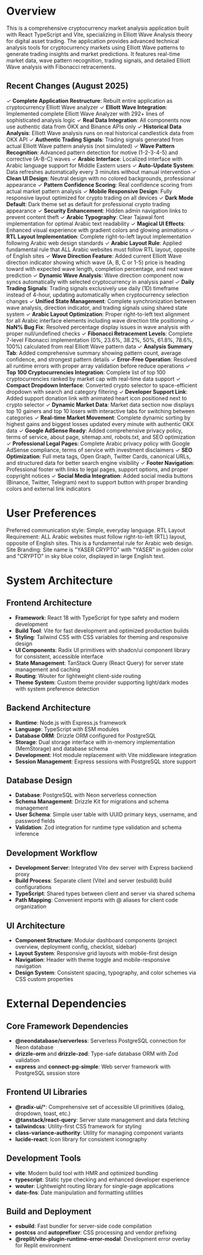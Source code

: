 # Overview

This is a comprehensive cryptocurrency market analysis application built with React TypeScript and Vite, specializing in Elliott Wave Analysis theory for digital asset trading. The application provides advanced technical analysis tools for cryptocurrency markets using Elliott Wave patterns to generate trading insights and market predictions. It features real-time market data, wave pattern recognition, trading signals, and detailed Elliott Wave analysis with Fibonacci retracements.

## Recent Changes (August 2025)

✓ **Complete Application Restructure**: Rebuilt entire application as cryptocurrency Elliott Wave analyzer
✓ **Elliott Wave Integration**: Implemented complete Elliott Wave Analyzer with 292+ lines of sophisticated analysis logic
✓ **Real Data Integration**: All components now use authentic data from OKX and Binance APIs only
✓ **Historical Data Analysis**: Elliott Wave analysis runs on real historical candlestick data from OKX API
✓ **Authentic Trading Signals**: Trading signals generated from actual Elliott Wave pattern analysis (not simulated)
✓ **Wave Pattern Recognition**: Advanced pattern detection for motive (1-2-3-4-5) and corrective (A-B-C) waves
✓ **Arabic Interface**: Localized interface with Arabic language support for Middle Eastern users
✓ **Auto-Update System**: Data refreshes automatically every 3 minutes without manual intervention
✓ **Clean UI Design**: Neutral design with no colored backgrounds, professional appearance
✓ **Pattern Confidence Scoring**: Real confidence scoring from actual market pattern analysis
✓ **Mobile Responsive Design**: Fully responsive layout optimized for crypto trading on all devices
✓ **Dark Mode Default**: Dark theme set as default for professional crypto trading appearance
✓ **Security Enhancement**: Hidden admin navigation links to prevent content theft
✓ **Arabic Typography**: Clear Tajawal font implementation for optimal Arabic text readability
✓ **Magical UI Effects**: Enhanced visual experience with gradient colors and glowing animations
✓ **RTL Layout Implementation**: Complete right-to-left layout implementation following Arabic web design standards
✓ **Arabic Layout Rule**: Applied fundamental rule that ALL Arabic websites must follow RTL layout, opposite of English sites
✓ **Wave Direction Feature**: Added current Elliott Wave direction indicator showing which wave (A, B, C or 1-5) price is heading toward with expected wave length, completion percentage, and next wave prediction
✓ **Dynamic Wave Analysis**: Wave direction component now syncs automatically with selected cryptocurrency in analysis panel
✓ **Daily Trading Signals**: Trading signals exclusively use daily (1D) timeframe instead of 4-hour, updating automatically when cryptocurrency selection changes
✓ **Unified State Management**: Complete synchronization between wave analysis, direction indicator, and trading signals using shared state system
✓ **Arabic Layout Optimization**: Proper right-to-left text alignment for all Arabic interface elements including wave direction title positioning
✓ **NaN% Bug Fix**: Resolved percentage display issues in wave analysis with proper null/undefined checks
✓ **Fibonacci Retracement Levels**: Complete 7-level Fibonacci implementation (0%, 23.6%, 38.2%, 50%, 61.8%, 78.6%, 100%) calculated from real Elliott Wave pattern data
✓ **Analysis Summary Tab**: Added comprehensive summary showing pattern count, average confidence, and strongest pattern details
✓ **Error-Free Operation**: Resolved all runtime errors with proper array validation before reduce operations
✓ **Top 100 Cryptocurrencies Integration**: Complete list of top 100 cryptocurrencies ranked by market cap with real-time data support
✓ **Compact Dropdown Interface**: Converted crypto selector to space-efficient dropdown with search and category filtering
✓ **Developer Support Link**: Added support donation link with animated heart icon positioned next to crypto selector
✓ **Dynamic Market Data**: Market data section now displays top 10 gainers and top 10 losers with interactive tabs for switching between categories
✓ **Real-time Market Movement**: Complete dynamic sorting by highest gains and biggest losses updated every minute with authentic OKX data
✓ **Google AdSense Ready**: Added comprehensive privacy policy, terms of service, about page, sitemap.xml, robots.txt, and SEO optimization
✓ **Professional Legal Pages**: Complete Arabic privacy policy with Google AdSense compliance, terms of service with investment disclaimers
✓ **SEO Optimization**: Full meta tags, Open Graph, Twitter Cards, canonical URLs, and structured data for better search engine visibility
✓ **Footer Navigation**: Professional footer with links to legal pages, support options, and proper copyright notices
✓ **Social Media Integration**: Added social media buttons (Binance, Twitter, Telegram) next to support button with proper branding colors and external link indicators

# User Preferences

Preferred communication style: Simple, everyday language.
RTL Layout Requirement: ALL Arabic websites must follow right-to-left (RTL) layout, opposite of English sites. This is a fundamental rule for Arabic web design.
Site Branding: Site name is "YASER CRYPTO" with "YASER" in golden color and "CRYPTO" in sky blue color, displayed in large English text.

# System Architecture

## Frontend Architecture
- **Framework**: React 18 with TypeScript for type safety and modern development
- **Build Tool**: Vite for fast development and optimized production builds
- **Styling**: Tailwind CSS with CSS variables for theming and responsive design
- **UI Components**: Radix UI primitives with shadcn/ui component library for consistent, accessible interface
- **State Management**: TanStack Query (React Query) for server state management and caching
- **Routing**: Wouter for lightweight client-side routing
- **Theme System**: Custom theme provider supporting light/dark modes with system preference detection

## Backend Architecture
- **Runtime**: Node.js with Express.js framework
- **Language**: TypeScript with ESM modules
- **Database ORM**: Drizzle ORM configured for PostgreSQL
- **Storage**: Dual storage interface with in-memory implementation (MemStorage) and database schema
- **Development**: Hot module replacement with Vite middleware integration
- **Session Management**: Express sessions with PostgreSQL store support

## Database Design
- **Database**: PostgreSQL with Neon serverless connection
- **Schema Management**: Drizzle Kit for migrations and schema management
- **User Schema**: Simple user table with UUID primary keys, username, and password fields
- **Validation**: Zod integration for runtime type validation and schema inference

## Development Workflow
- **Development Server**: Integrated Vite dev server with Express backend proxy
- **Build Process**: Separate client (Vite) and server (esbuild) build configurations
- **TypeScript**: Shared types between client and server via shared schema
- **Path Mapping**: Convenient imports with @ aliases for client code organization

## UI Architecture
- **Component Structure**: Modular dashboard components (project overview, deployment config, checklist, sidebar)
- **Layout System**: Responsive grid layouts with mobile-first design
- **Navigation**: Header with theme toggle and mobile-responsive navigation
- **Design System**: Consistent spacing, typography, and color schemes via CSS custom properties

# External Dependencies

## Core Framework Dependencies
- **@neondatabase/serverless**: Serverless PostgreSQL connection for Neon database
- **drizzle-orm** and **drizzle-zod**: Type-safe database ORM with Zod validation
- **express** and **connect-pg-simple**: Web server framework with PostgreSQL session store

## Frontend UI Libraries
- **@radix-ui/***: Comprehensive set of accessible UI primitives (dialog, dropdown, toast, etc.)
- **@tanstack/react-query**: Server state management and data fetching
- **tailwindcss**: Utility-first CSS framework for styling
- **class-variance-authority**: Utility for managing component variants
- **lucide-react**: Icon library for consistent iconography

## Development Tools
- **vite**: Modern build tool with HMR and optimized bundling
- **typescript**: Static type checking and enhanced developer experience
- **wouter**: Lightweight routing library for single-page applications
- **date-fns**: Date manipulation and formatting utilities

## Build and Deployment
- **esbuild**: Fast bundler for server-side code compilation
- **postcss** and **autoprefixer**: CSS processing and vendor prefixing
- **@replit/vite-plugin-runtime-error-modal**: Development error overlay for Replit environment